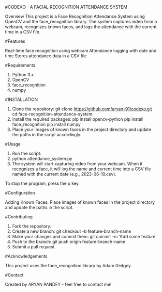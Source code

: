#CODEXO - A FACIAL RECOGNITION ATTENDANCE SYSTEM

Overview
This project is a Face Recognition Attendance System using OpenCV and the face_recognition library. The system captures video from a webcam, recognizes known faces, and logs the attendance with the current time in a CSV file.

#Features

Real-time face recognition using webcam
Attendance logging with date and time
Stores attendance data in a CSV file

#Requirements

1. Python 3.x
2. OpenCV
3. face_recognition
4. numpy

#INSTALLATION

1. Clone the repository:
git clone https://github.com/aryan-91/codexo.git
cd face-recognition-attendance-system
3. Install the required packages:
pip install opencv-python
pip install face_recognition
pip install numpy
4. Place your images of known faces in the project directory and update the paths in the script accordingly.
   
#Usage

1. Run the script:
2. python attendance_system.py
3. The system will start capturing video from your webcam. When it recognizes a face, it will log the name and current time into a CSV file named with the current date (e.g., 2023-06-10.csv).

To stop the program, press the q key.

#Configuration

Adding Known Faces: Place images of known faces in the project directory and update the paths in the script.

#Contributing

1. Fork the repository.
2. Create a new branch: git checkout -b feature-branch-name
3. Make your changes and commit them: git commit -m 'Add some feature'
4. Push to the branch: git push origin feature-branch-name
5. Submit a pull request.

#Acknowledgements

This project uses the face_recognition library by Adam Geitgey.

#Contact

Created by ARYAN PANDEY - feel free to contact me!

